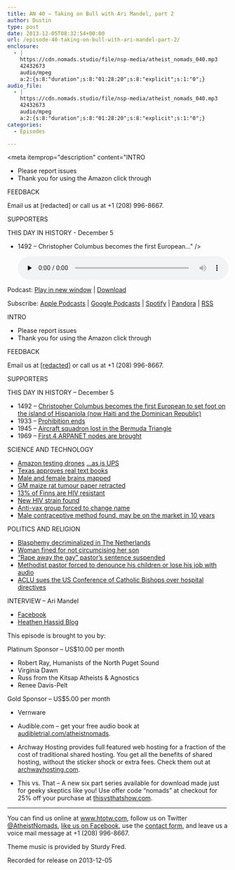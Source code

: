 ```yaml
---
title: AN 40 – Taking on Bull with Ari Mandel, part 2
author: Dustin
type: post
date: 2013-12-05T08:32:54+00:00
url: /episode-40-taking-on-bull-with-ari-mandel-part-2/
enclosure:
  - |
    https://cdn.nomads.studio/file/nsp-media/atheist_nomads_040.mp3
    42432673
    audio/mpeg
    a:2:{s:8:"duration";s:8:"01:28:20";s:8:"explicit";s:1:"0";}
audio_file:
  - |
    https://cdn.nomads.studio/file/nsp-media/atheist_nomads_040.mp3
    42432673
    audio/mpeg
    a:2:{s:8:"duration";s:8:"01:28:20";s:8:"explicit";s:1:"0";}
categories:
  - Episodes

---
```

<div itemscope itemtype="http://schema.org/AudioObject">
  <meta itemprop="name" content="Episode 40 – Taking on Bull with Ari Mandel, part 2" />
  
  <meta itemprop="uploadDate" content="2013-12-05T01:32:54-07:00" />
  
  <meta itemprop="encodingFormat" content="audio/mpeg" />
  
  <meta itemprop="duration" content="PT1H28M20S" />
  
  <meta itemprop="description" content="INTRO
* Please report issues
* Thank you for using the Amazon click through

FEEDBACK

Email us at [redacted] or call us at +1 (208) 996-8667.

SUPPORTERS

THIS DAY IN HISTORY - December 5

* 1492 – Christopher Columbus becomes the first European..." />
  
  <meta itemprop="contentUrl" content="https://dts.podtrac.com/redirect.mp3/cdn.nomads.studio/file/nsp-media/atheist_nomads_040.mp3" />
  
  <meta itemprop="contentSize" content="40.5" />
  </p> 
  
  <div class="powerpress_player" id="powerpress_player_8295">
    <audio class="wp-audio-shortcode" id="audio-5198-39" preload="none" style="width: 100%;" controls="controls"><source type="audio/mpeg" src="https://dts.podtrac.com/redirect.mp3/cdn.nomads.studio/file/nsp-media/atheist_nomads_040.mp3?_=39" /><a href="https://dts.podtrac.com/redirect.mp3/cdn.nomads.studio/file/nsp-media/atheist_nomads_040.mp3">https://dts.podtrac.com/redirect.mp3/cdn.nomads.studio/file/nsp-media/atheist_nomads_040.mp3</a></audio>
  </div>
</div>

<p class="powerpress_links powerpress_links_mp3">
  Podcast: <a href="https://dts.podtrac.com/redirect.mp3/cdn.nomads.studio/file/nsp-media/atheist_nomads_040.mp3" class="powerpress_link_pinw" target="_blank" title="Play in new window" onclick="return powerpress_pinw('https://htotw.com/?powerpress_pinw=5198-podcast');" rel="nofollow">Play in new window</a> | <a href="https://dts.podtrac.com/redirect.mp3/cdn.nomads.studio/file/nsp-media/atheist_nomads_040.mp3" class="powerpress_link_d" title="Download" rel="nofollow" download="atheist_nomads_040.mp3">Download</a>
</p>

<p class="powerpress_links powerpress_subscribe_links">
  Subscribe: <a href="https://podcasts.apple.com/us/podcast/humanists-take-on-the-world/id530050098?mt=2&ls=1" class="powerpress_link_subscribe powerpress_link_subscribe_itunes" target="_blank" title="Subscribe on Apple Podcasts" rel="nofollow">Apple Podcasts</a> | <a href="https://www.google.com/podcasts?feed=aHR0cDovL2F0aGVpc3Rub21hZHMubGlic3luLmNvbS9yc3M%3D" class="powerpress_link_subscribe powerpress_link_subscribe_googleplay" target="_blank" title="Subscribe on Google Podcasts" rel="nofollow">Google Podcasts</a> | <a href="https://open.spotify.com/show/3LzK2xZGike6Tc1GEMtMbr?si=LieN9SNuTpq96smuaUsH8A" class="powerpress_link_subscribe powerpress_link_subscribe_spotify" target="_blank" title="Subscribe on Spotify" rel="nofollow">Spotify</a> | <a href="https://www.pandora.com/podcast/atheist-nomads/PC:10122?corr=62071012&part=ug" class="powerpress_link_subscribe powerpress_link_subscribe_pandora" target="_blank" title="Subscribe on Pandora" rel="nofollow">Pandora</a> | <a href="https://htotw.com/feed/podcast/" class="powerpress_link_subscribe powerpress_link_subscribe_rss" target="_blank" title="Subscribe via RSS" rel="nofollow">RSS</a>
</p>

INTRO  
* Please report issues  
* Thank you for using the Amazon click through

FEEDBACK

Email us at <a href="mailto:[redacted]" target="_blank" rel="noopener">[redacted]</a> or call us at +1 (208) 996-8667.

SUPPORTERS

THIS DAY IN HISTORY &#8211; December 5

* 1492 – <a href="http://en.wikipedia.org/wiki/Christopher_Columbus" target="_blank" rel="noopener">Christopher Columbus becomes the first European to set foot on the island of Hispaniola (now Haiti and the Dominican Republic)</a>  
* 1933 &#8211; <a href="http://www.history.com/this-day-in-history/prohibition-ends" target="_blank" rel="noopener">Prohibition ends</a>  
* 1945 &#8211; <a href="http://www.history.com/this-day-in-history/aircraft-squadron-lost-in-the-bermuda-triangle" target="_blank" rel="noopener">Aircraft squadron lost in the Bermuda Triangle</a>  
* 1969 &#8211; <a href="http://en.wikipedia.org/wiki/ARPANET" target="_blank" rel="noopener">First 4 ARPANET nodes are brought</a>

SCIENCE AND TECHNOLOGY

* <a href="http://www.bloomberg.com/news/2013-12-02/amazon-testing-octocopters-for-delivery-ceo-tells-60-minutes-.html" target="_blank" rel="noopener">Amazon testing drones</a> <a href="http://www.engadget.com/2013/12/03/ups-experimenting-with-delivery-drones/?ncid=rss_truncated" target="_blank" rel="noopener">&#8230;as is UPS</a>  
* <a href="http://thecontributor.com/sboe-stands-creationists-approves-science-textbooks-containing-actual-science" target="_blank" rel="noopener">Texas approves real text books</a>  
* <a href="http://www.newscientist.com/article/dn24686-mapped-male-and-female-brain-connections.html?cmpid=RSS|NSNS|2012-GLOBAL|online-news#.Up4sgbWjodU" target="_blank" rel="noopener">Male and female brains mapped</a>  
* <a href="http://www.nature.com/news/study-linking-gm-maize-to-rat-tumours-is-retracted-1.14268" target="_blank" rel="noopener">GM maize rat tumour paper retracted</a>  
* <a href="http://www.ncbi.nlm.nih.gov/m/pubmed/9466996/" target="_blank" rel="noopener">13% of Finns are HIV resistant</a>  
* <a href="http://m.aljazeera.com/story/20131128194915726211" target="_blank" rel="noopener">New HIV strain found</a>  
* <a href="http://www.smh.com.au/national/health/antivaccination-group-forced-to-change-name-20131125-2y5bx.html" target="_blank" rel="noopener">Anti-vax group forced to change name</a>  
* <a href="http://www.sciencealert.com.au/news/20130312-25063.html" target="_blank" rel="noopener">Male contraceptive method found, may be on the market in 10 years</a>

POLITICS AND RELIGION

* <a href="http://translate.google.com/translate?sl=auto&tl=en&js=n&prev=_t&hl=en&ie=UTF-8&u=http%3A%2F%2Fwww.nu.nl%2Fpolitiek%2F3644441%2Fgodslastering-niet-langer-strafbaar.html" target="_blank" rel="noopener">Blasphemy decriminalized in The Netherlands</a>  
* <a href="http://972mag.com/woman-fined-140-a-day-for-refusing-to-circumcise-son/82441/" target="_blank" rel="noopener">Woman fined for not circumcising her son</a>  
* <a href="http://www.salon.com/2013/09/13/notorious_abusing_pastor_wont_serve_time_pastor_partner/" target="_blank" rel="noopener">“Rape away the gay” pastor’s sentence suspended</a>  
* <a href="http://thinkprogress.org/lgbt/2013/11/20/2972311/verdict-methodist-pastor-30-days-renounce-gay-children-defrocked/" target="_blank" rel="noopener">Methodist pastor forced to denounce his children or lose his job with audio</a>  
* <a href="http://abcnews.go.com/Health/wireStory/aclu-sues-us-bishops-catholic-hospital-ethics-21074634" target="_blank" rel="noopener">ACLU sues the US Conference of Catholic Bishops over hospital directives</a>

INTERVIEW &#8211; Ari Mandel  
* <a href="https://www.facebook.com/rachmuna" target="_blank" rel="noopener">Facebook</a>  
* <a href="http://heathenhassid.blogspot.com/" target="_blank" rel="noopener">Heathen Hassid Blog</a>

This episode is brought to you by:

Platinum Sponsor – US$10.00 per month  
* Robert Ray, Humanists of the North Puget Sound  
* Virginia Dawn  
* Russ from the Kitsap Atheists & Agnostics  
* Renee Davis-Pelt

Gold Sponsor – US$5.00 per month  
* Vernware

* Audible.com &#8211; get your free audio book at <a href="audibletrial.com/atheistnomads" target="_blank" rel="noopener">audibletrial.com/atheistnomads</a>.  
* Archway Hosting provides full featured web hosting for a fraction of the cost of traditional shared hosting. You get all the benefits of shared hosting, without the sticker shock or extra fees. Check them out at <a href="http://archwayhosting.com/" target="_blank" rel="noopener">archwayhosting.com</a>.  
* This vs. That &#8211; A new six part series available for download made just for geeky skeptics like you! Use offer code &#8220;nomads&#8221; at checkout for 25% off your purchase at <a href="http://www.thisvsthatshow.com/" target="_blank" rel="noopener">thisvsthatshow.com</a>.

<hr width="500" />

You can find us online at <a href="https://www.htotw.com/" target="_blank" rel="noopener">www.htotw.com</a>, follow us on Twitter <a href="https://htotw.com/twitter" target="_blank" rel="noopener">@AtheistNomads</a>, <a href="https://htotw.com/facebook" target="_blank" rel="noopener">like us on Facebook</a>, use the [contact form](https://htotw.com/contact), and leave us a voice mail message at +1 (208) 996-8667.

Theme music is provided by Sturdy Fred.

Recorded for release on 2013-12-05